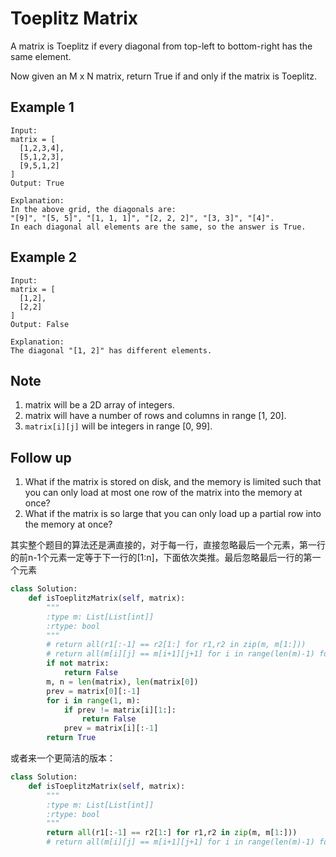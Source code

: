 # Toeplitz Matrix

A matrix is Toeplitz if every diagonal from top-left to bottom-right has the same element.

Now given an M x N matrix, return True if and only if the matrix is Toeplitz.

## Example 1

```text
Input:
matrix = [
  [1,2,3,4],
  [5,1,2,3],
  [9,5,1,2]
]
Output: True

Explanation:
In the above grid, the diagonals are:
"[9]", "[5, 5]", "[1, 1, 1]", "[2, 2, 2]", "[3, 3]", "[4]".
In each diagonal all elements are the same, so the answer is True.
```

## Example 2

```text
Input:
matrix = [
  [1,2],
  [2,2]
]
Output: False

Explanation:
The diagonal "[1, 2]" has different elements.
```

## Note

1. matrix will be a 2D array of integers.
2. matrix will have a number of rows and columns in range [1, 20].
3. `matrix[i][j]` will be integers in range [0, 99].

## Follow up

1. What if the matrix is stored on disk, and the memory is limited such that you can only load at most one row of the matrix into the memory at once?
2. What if the matrix is so large that you can only load up a partial row into the memory at once?

其实整个题目的算法还是满直接的，对于每一行，直接忽略最后一个元素，第一行的前n-1个元素一定等于下一行的[1:n]，下面依次类推。最后忽略最后一行的第一个元素

```Python
class Solution:
    def isToeplitzMatrix(self, matrix):
        """
        :type m: List[List[int]]
        :rtype: bool
        """
        # return all(r1[:-1] == r2[1:] for r1,r2 in zip(m, m[1:]))
        # return all(m[i][j] == m[i+1][j+1] for i in range(len(m)-1) for j in range(len(m[0])-1))
        if not matrix:
            return False
        m, n = len(matrix), len(matrix[0])
        prev = matrix[0][:-1]
        for i in range(1, m):
            if prev != matrix[i][1:]:
                return False
            prev = matrix[i][:-1]
        return True
```

或者来一个更简洁的版本：

```python
class Solution:
    def isToeplitzMatrix(self, matrix):
        """
        :type m: List[List[int]]
        :rtype: bool
        """
        return all(r1[:-1] == r2[1:] for r1,r2 in zip(m, m[1:]))
        # return all(m[i][j] == m[i+1][j+1] for i in range(len(m)-1) for j in range(len(m[0])-1))
```
